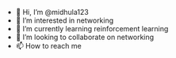 - 👋 Hi, I’m @midhula123
- 👀 I’m interested in networking
- 🌱 I’m currently learning reinforcement learning
- 💞️ I’m looking to collaborate on networking
- 📫 How to reach me 

<!---
midhula123/midhula123 is a ✨ special ✨ repository because its `README.md` (this file) appears on your GitHub profile.
You can click the Preview link to take a look at your changes.
--->
